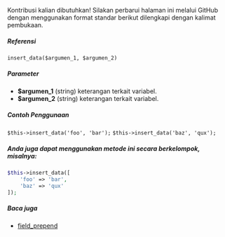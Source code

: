 Kontribusi kalian dibutuhkan!
Silakan perbarui halaman ini melalui GitHub dengan menggunakan format standar berikut dilengkapi dengan kalimat pembukaan.

##### Referensi

`insert_data($argumen_1, $argumen_2)`

##### Parameter
* **$argumen_1** (string) keterangan terkait variabel.
* **$argumen_2** (string) keterangan terkait variabel.

##### Contoh Penggunaan
`$this->insert_data('foo', 'bar');`
`$this->insert_data('baz', 'qux');`


##### Anda juga dapat menggunakan metode ini secara berkelompok, misalnya:
```php
$this->insert_data([
    'foo' => 'bar',
    'baz' => 'qux'
]);
```

##### Baca juga
* [field_prepend](./field_prepend)
